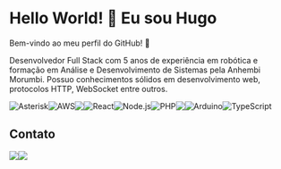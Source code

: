 # Hello World! 👋 Eu sou Hugo

Bem-vindo ao meu perfil do GitHub! 🚀

Desenvolvedor Full Stack com 5 anos de experiência em robótica e formação em Análise e Desenvolvimento de Sistemas pela Anhembi Morumbi. Possuo conhecimentos sólidos em desenvolvimento web, protocolos HTTP, WebSocket entre outros.

<div style="display: flex; flex-wrap: wrap;">
  <img src="https://img.shields.io/badge/Asterisk-3CCF00?style=flat&logo=asterisk&logoColor=white" alt="Asterisk">
  <img src="https://img.shields.io/badge/AWS-232F3E?style=flat&logo=amazonaws&logoColor=white" alt="AWS">
  <img src="https://img.shields.io/badge/Python-3776AB?style=flat&logo=python&logoColor=white">
  <img src="https://img.shields.io/badge/React-61DAFB?style=flat&logo=react&logoColor=white" alt="React">
  <img src="https://img.shields.io/badge/Node.js-43853D?style=flat&logo=node.js&logoColor=white" alt="Node.js">
  <img src="https://img.shields.io/badge/PHP-777BB4?style=flat&logo=php&logoColor=white" alt="PHP">
  <img src="https://img.shields.io/badge/Django-092E20?style=flat&logo=django&logoColor=white">
  <img src="https://img.shields.io/badge/Arduino-00979D?style=flat&logo=arduino&logoColor=white" alt="Arduino">
  <img src="https://img.shields.io/badge/TypeScript-3178C6?style=flat&logo=typescript&logoColor=white" alt="TypeScript">

</div>


## Contato
<div style="display: flex; flex-wrap: wrap;">
  <a href="https://wa.me/5519989067843" target="_blank">
    <img src="https://img.shields.io/badge/WhatsApp-5519989067843-25D366?style=flat&logo=whatsapp&logoColor=white">
  </a>
  <img src="https://img.shields.io/badge/LinkedIn-hugoamadio-0077B5?style=flat&logo=linkedin&logoColor=white">
</div>

